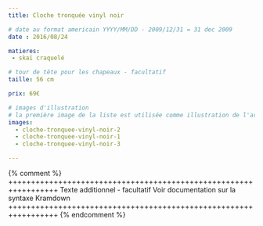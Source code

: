 ```yaml
---
title: Cloche tronquée vinyl noir

# date au format americain YYYY/MM/DD - 2009/12/31 = 31 dec 2009
date : 2016/08/24

matieres:
 - skaï craquelé

# tour de tête pour les chapeaux - facultatif
taille: 56 cm

prix: 69€

# images d'illustration
# la première image de la liste est utilisée comme illustration de l'article dans les pages de listing.
images:
  - cloche-tronquee-vinyl-noir-2
  - cloche-tronquee-vinyl-noir-1
  - cloche-tronquee-vinyl-noir-3

---
```

{% comment %} +++++++++++++++++++++++++++++++++++++++++++++++++++++++++++++++++
              Texte additionnel - facultatif
              Voir documentation sur la syntaxe Kramdown
+++++++++++++++++++++++++++++++++++++++++++++++++++++++++++++++++ {% endcomment %}

